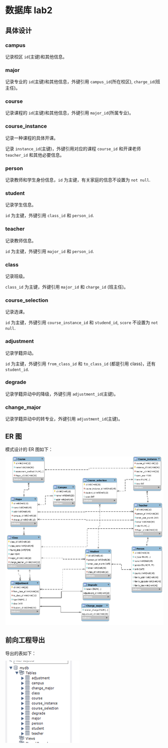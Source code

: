 # 数据库 lab2

## 具体设计

### campus

记录校区 `id`(主键)和其他信息。

### major

记录专业的 `id`(主键)和其他信息，外键引用 `campus_id`(所在校区), `charge_id`(班主任)。

### course

记录课程的 `id`(主键)和其他信息，外键引用 `major_id`(所属专业)。

### course_instance

记录一种课程的具体开课。

记录 `instance_id`(主键)，外键引用对应的课程 `course_id` 和开课老师 `teacher_id` 和其他必要信息。

### person

记录教师和学生身份信息，`id` 为主键，有关家庭的信息不设置为 `not null`.

### student

记录学生信息。

`id` 为主键，外键引用 `class_id` 和 `person_id`.

### teacher

记录教师信息。

`id` 为主键，外键引用 `major_id` 和 `person_id`.

### class

记录班级。

`class_id` 为主键，外键引用 `major_id` 和 `charge_id` (班主任)。

### course_selection

记录选课。

`id` 为主键，外键引用 `course_instance_id` 和 `studend_id`, `score` 不设置为 `not null`.

### adjustment

记录学籍异动。

`id` 为主键，外键引用 `from_class_id` 和 `to_class_id` (都是引用 class)，还有 `student_id`.

### degrade

记录学籍异动中的降级，外键引用 `adjustment_id`(主键)。

### change_major

记录学籍异动中的转专业，外键引用 `adjustment_id`(主键)。

## ER 图

模式设计的 ER 图如下：

![](ER.png)

## 前向工程导出

导出的表如下：

![](table.png)